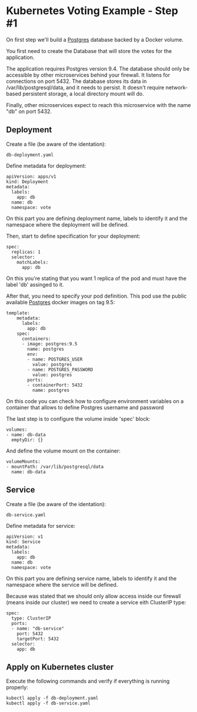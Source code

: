 Kubernetes Voting Example - Step #1
=========
On first step we'll build a [Postgres](https://hub.docker.com/_/postgres/) database backed by a Docker volume.

You first need to create the Database that will store the votes for the application.

The application requires Postgres version 9.4. The database should only be accessible by other microservices behind your firewall. It listens for connections on port 5432. The database stores its data in /var/lib/postgresql/data, and it needs to persist. It doesn't require network-based persistent storage, a local directory mount will do.

Finally, other microservices expect to reach this microservice with the name "db" on port 5432.


Deployment
-----
Create a file (be aware of the identation):

```
db-deployment.yaml
```

Define metadata for deployment:
```
apiVersion: apps/v1
kind: Deployment
metadata:
  labels:
    app: db
  name: db
  namespace: vote
```
On this part you are defining deployment name, labels to identify it and the namespace where the deployment will be defined.

Then, start to define specification for your deployment:
```
spec:
  replicas: 1
  selector:
    matchLabels:
      app: db
```

On this you're stating that you want 1 replica of the pod and must have the label 'db' assinged to it.

After that, you need to specify your pod definition. This pod use the public available [Postgres](https://hub.docker.com/_/postgres) docker images on tag 9.5:

```
template:
    metadata:
      labels:
        app: db
    spec:
      containers:
      - image: postgres:9.5
        name: postgres
        env:
        - name: POSTGRES_USER
          value: postgres
        - name: POSTGRES_PASSWORD
          value: postgres
        ports:
        - containerPort: 5432
          name: postgres
```

On this code you can check how to configure environment variables on a container that allows to define Postgres username and password

The last step is to configure the volume inside 'spec' block:
```
volumes:
- name: db-data
  emptyDir: {} 
```

And define the volume mount on the container:
```
volumeMounts:
- mountPath: /var/lib/postgresql/data
  name: db-data
```

Service
-----

Create a file (be aware of the identation):

```
db-service.yaml
```

Define metadata for service:
```
apiVersion: v1
kind: Service
metadata:
  labels:
    app: db
  name: db
  namespace: vote
```
On this part you are defining service name, labels to identify it and the namespace where the service will be defined.

Because was stated that we should only allow access inside our firewall (means inside our cluster) we need to create a service eith ClusterIP type:

```
spec:
  type: ClusterIP
  ports:
  - name: "db-service"
    port: 5432
    targetPort: 5432
  selector:
    app: db
```

Apply on Kubernetes cluster
-----

Execute the following commands and verify if everything is running properly:

```
kubectl apply -f db-deployment.yaml
kubectl apply -f db-service.yaml
```


